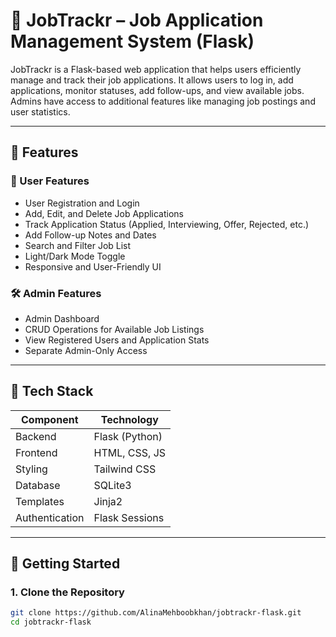 # 📂 JobTrackr – Job Application Management System (Flask)

JobTrackr is a Flask-based web application that helps users efficiently manage and track their job applications. It allows users to log in, add applications, monitor statuses, add follow-ups, and view available jobs. Admins have access to additional features like managing job postings and user statistics.

---

## 🌟 Features

### 👤 User Features
- User Registration and Login
- Add, Edit, and Delete Job Applications
- Track Application Status (Applied, Interviewing, Offer, Rejected, etc.)
- Add Follow-up Notes and Dates
- Search and Filter Job List
- Light/Dark Mode Toggle
- Responsive and User-Friendly UI

### 🛠️ Admin Features
- Admin Dashboard
- CRUD Operations for Available Job Listings
- View Registered Users and Application Stats
- Separate Admin-Only Access

---

## 🧰 Tech Stack

| Component       | Technology          |
|----------------|---------------------|
| Backend         | Flask (Python)      |
| Frontend        | HTML, CSS, JS       |
| Styling         | Tailwind CSS        |
| Database        | SQLite3             |
| Templates       | Jinja2              |
| Authentication  | Flask Sessions      |

---


## 🚀 Getting Started

### 1. Clone the Repository
```bash
git clone https://github.com/AlinaMehboobkhan/jobtrackr-flask.git
cd jobtrackr-flask
